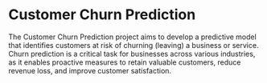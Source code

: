 # Customer Churn Prediction
 The Customer Churn Prediction project aims to develop a predictive model that identifies customers at risk of churning (leaving) a business or service. Churn prediction is a critical task for businesses across various industries, as it enables proactive measures to retain valuable customers, reduce revenue loss, and improve customer satisfaction.
